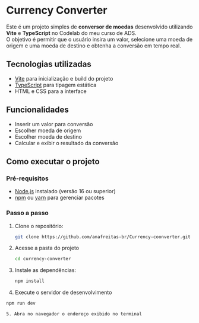 # Currency Converter

Este é um projeto simples de **conversor de moedas** desenvolvido utilizando **Vite** e **TypeScript** no Codelab do meu curso de ADS.  
O objetivo é permitir que o usuário insira um valor, selecione uma moeda de origem e uma moeda de destino e obtenha a conversão em tempo real.

## Tecnologias utilizadas
- [Vite](https://vitejs.dev/) para inicialização e build do projeto  
- [TypeScript](https://www.typescriptlang.org/) para tipagem estática  
- HTML e CSS para a interface  

## Funcionalidades
- Inserir um valor para conversão  
- Escolher moeda de origem  
- Escolher moeda de destino  
- Calcular e exibir o resultado da conversão  

## Como executar o projeto

### Pré-requisitos
- [Node.js](https://nodejs.org/) instalado (versão 16 ou superior)  
- [npm](https://www.npmjs.com/) ou [yarn](https://yarnpkg.com/) para gerenciar pacotes  

### Passo a passo
1. Clone o repositório:
   ```bash
   git clone https://github.com/anafreitas-br/Currency-coonverter.git

2. Acesse a pasta do projeto
   ```bash
   cd currency-converter

3. Instale as dependências:
   ```bash
   npm install

4. Execute o servidor de desenvolvimento
  ```bash
  npm run dev

5. Abra no navegador o endereço exibido no terminal 

